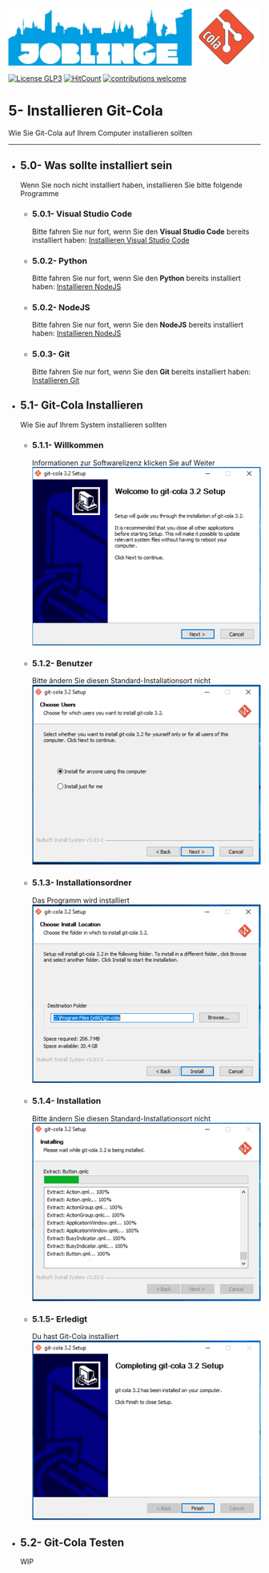 ![Joblinge Git-Cola logo](pics/logo_joblinge_git_cola.PNG?raw=true "Joblinge Git-Cola logo")

[![License GLP3](https://img.shields.io/badge/license-GPL3-red.svg)](LICENSE.md)
[![HitCount](http://hits.dwyl.io/fejao/joblinge_install/git.svg)](http://hits.dwyl.io/fejao/joblinge_install/git_cola/)
[![contributions welcome](https://img.shields.io/badge/contributions-welcome-brightgreen.svg?style=flat)](https://github.com/fejao/joblinge_install/issues)

5- Installieren Git-Cola
===============
Wie Sie Git-Cola auf Ihrem Computer installieren sollten
_____________________________________________

- ## 5.0- Was sollte installiert sein
  Wenn Sie noch nicht installiert haben, installieren Sie bitte folgende Programme

  - ### 5.0.1- Visual Studio Code
    Bitte fahren Sie nur fort, wenn Sie den **Visual Studio Code** bereits installiert haben:
    [Installieren Visual Studio Code](../vsc/README.md)

  - ### 5.0.2- Python
    Bitte fahren Sie nur fort, wenn Sie den **Python** bereits installiert haben:
    [Installieren NodeJS](../python/README.md)

  - ### 5.0.2- NodeJS
    Bitte fahren Sie nur fort, wenn Sie den **NodeJS** bereits installiert haben:
    [Installieren NodeJS](../node/README.md)

  - ### 5.0.3- Git
    Bitte fahren Sie nur fort, wenn Sie den **Git** bereits installiert haben:
    [Installieren Git](../git/README.md)

- ## 5.1- Git-Cola Installieren
    Wie Sie auf Ihrem System installieren sollten

  - ### 5.1.1- Willkommen
    Informationen zur Softwarelizenz klicken Sie auf Weiter
    ![Git-Cola Image 01](pics/Install_cola_01.PNG?raw=true "Git-Cola Image 01")

  - ### 5.1.2- Benutzer
    Bitte ändern Sie diesen Standard-Installationsort nicht
    ![Git-Cola Image 02](pics/Install_cola_02.PNG?raw=true "Git-Cola Image 02")

  - ### 5.1.3- Installationsordner
    Das Programm wird installiert         
    ![Git-Cola Image 03](pics/Install_cola_03.PNG?raw=true "Git-Cola Image 03")

  - ### 5.1.4- Installation
    Bitte ändern Sie diesen Standard-Installationsort nicht
    ![Git-Cola Image 04](pics/Install_cola_04.PNG?raw=true "Git-Cola Image 04")

  - ### 5.1.5- Erledigt
    Du hast Git-Cola installiert                   
    ![Git-Cola Image 05](pics/Install_cola_05.PNG?raw=true "Git-Cola Image 05")

- ## 5.2- Git-Cola Testen
  WIP
